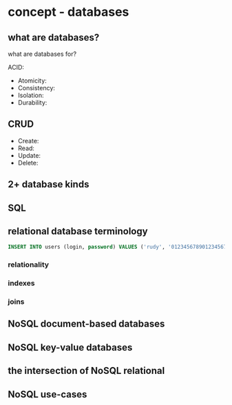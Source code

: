# concept - databases

## what are databases?

what are databases for?

ACID:
- Atomicity:
- Consistency:
- Isolation:
- Durability:


## CRUD

- Create:
- Read:
- Update:
- Delete:

## 2+ database kinds

## SQL

## relational database terminology

```sql
INSERT INTO users (login, password) VALUES ('rudy', '0123456789012345678901');
```

### relationality
### indexes
### joins

## NoSQL document-based databases
## NoSQL key-value databases
## the intersection of NoSQL relational
## NoSQL use-cases
